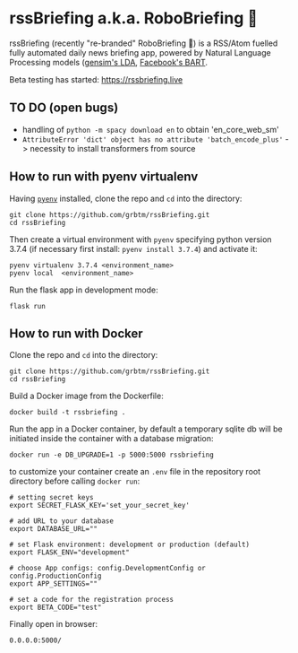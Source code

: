 # rssBriefing a.k.a. RoboBriefing &#x1f916;

rssBriefing (recently "re-branded" RoboBriefing &#x1f916;) is a RSS/Atom fuelled fully automated daily news briefing app,
powered by Natural Language Processing models ([gensim's LDA](https://radimrehurek.com/gensim/models/ldamodel.html), [Facebook's BART](https://github.com/pytorch/fairseq/tree/master/examples/bart).

Beta testing has started: https://rssbriefing.live

## TO DO (open bugs)
- handling of `python -m spacy download en` to obtain 'en_core_web_sm'
- `AttributeError 'dict' object has no attribute 'batch_encode_plus'` -> necessity to install transformers from source


## How to run with pyenv virtualenv
Having [`pyenv`](https://github.com/pyenv/pyenv) installed, clone the repo and `cd` into the directory:
```
git clone https://github.com/grbtm/rssBriefing.git
cd rssBriefing
```
Then create a virtual environment with `pyenv` specifying python version 3.7.4 (if necessary first install:
`pyenv install 3.7.4`) and activate it:
```
pyenv virtualenv 3.7.4 <environment_name>
pyenv local  <environment_name>
```
Run the flask app in development mode:
```
flask run
```

## How to run with Docker

Clone the repo and `cd` into the directory:
```
git clone https://github.com/grbtm/rssBriefing.git
cd rssBriefing
```

Build a Docker image from the Dockerfile:
```
docker build -t rssbriefing .
```

Run the app in a Docker container, by default a temporary sqlite db will be initiated inside the container with
a database migration:
```
docker run -e DB_UPGRADE=1 -p 5000:5000 rssbriefing
```
to customize your container create an `.env` file in the repository root directory before calling `docker run`:
```
# setting secret keys
export SECRET_FLASK_KEY='set_your_secret_key'

# add URL to your database
export DATABASE_URL=""

# set Flask environment: development or production (default)
export FLASK_ENV="development"

# choose App configs: config.DevelopmentConfig or config.ProductionConfig
export APP_SETTINGS=""

# set a code for the registration process
export BETA_CODE="test"
```

Finally open in browser:
```
0.0.0.0:5000/
```
